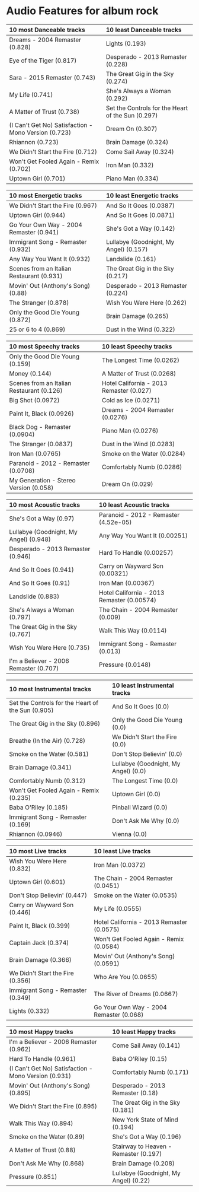 # Audio Features for album rock
| 10 most Danceable tracks | 10 least Danceable tracks |
|:---|:---|
| Dreams - 2004 Remaster (0.828) | Lights (0.193) |
| Eye of the Tiger (0.817) | Desperado - 2013 Remaster (0.228) |
| Sara - 2015 Remaster (0.743) | The Great Gig in the Sky (0.274) |
| My Life (0.741) | She's Always a Woman (0.292) |
| A Matter of Trust (0.738) | Set the Controls for the Heart of the Sun (0.297) |
| (I Can't Get No) Satisfaction - Mono Version (0.723) | Dream On (0.307) |
| Rhiannon (0.723) | Brain Damage (0.324) |
| We Didn't Start the Fire (0.712) | Come Sail Away (0.324) |
| Won't Get Fooled Again - Remix (0.702) | Iron Man (0.332) |
| Uptown Girl (0.701) | Piano Man (0.334) |

| 10 most Energetic tracks | 10 least Energetic tracks |
|:---|:---|
| We Didn't Start the Fire (0.967) | And So It Goes (0.0387) |
| Uptown Girl (0.944) | And So It Goes (0.0871) |
| Go Your Own Way - 2004 Remaster (0.941) | She's Got a Way (0.142) |
| Immigrant Song - Remaster (0.932) | Lullabye (Goodnight, My Angel) (0.157) |
| Any Way You Want It (0.932) | Landslide (0.161) |
| Scenes from an Italian Restaurant (0.931) | The Great Gig in the Sky (0.217) |
| Movin' Out (Anthony's Song) (0.88) | Desperado - 2013 Remaster (0.224) |
| The Stranger (0.878) | Wish You Were Here (0.262) |
| Only the Good Die Young (0.872) | Brain Damage (0.265) |
| 25 or 6 to 4 (0.869) | Dust in the Wind (0.322) |

| 10 most Speechy tracks | 10 least Speechy tracks |
|:---|:---|
| Only the Good Die Young (0.159) | The Longest Time (0.0262) |
| Money (0.144) | A Matter of Trust (0.0268) |
| Scenes from an Italian Restaurant (0.126) | Hotel California - 2013 Remaster (0.027) |
| Big Shot (0.0972) | Cold as Ice (0.0271) |
| Paint It, Black (0.0926) | Dreams - 2004 Remaster (0.0276) |
| Black Dog - Remaster (0.0904) | Piano Man (0.0276) |
| The Stranger (0.0837) | Dust in the Wind (0.0283) |
| Iron Man (0.0765) | Smoke on the Water (0.0284) |
| Paranoid - 2012 - Remaster (0.0708) | Comfortably Numb (0.0286) |
| My Generation - Stereo Version (0.058) | Dream On (0.029) |

| 10 most Acoustic tracks | 10 least Acoustic tracks |
|:---|:---|
| She's Got a Way (0.97) | Paranoid - 2012 - Remaster (4.52e-05) |
| Lullabye (Goodnight, My Angel) (0.948) | Any Way You Want It (0.00251) |
| Desperado - 2013 Remaster (0.946) | Hard To Handle (0.00257) |
| And So It Goes (0.941) | Carry on Wayward Son (0.00321) |
| And So It Goes (0.91) | Iron Man (0.00367) |
| Landslide (0.883) | Hotel California - 2013 Remaster (0.00574) |
| She's Always a Woman (0.797) | The Chain - 2004 Remaster (0.009) |
| The Great Gig in the Sky (0.767) | Walk This Way (0.0114) |
| Wish You Were Here (0.735) | Immigrant Song - Remaster (0.013) |
| I'm a Believer - 2006 Remaster (0.707) | Pressure (0.0148) |

| 10 most Instrumental tracks | 10 least Instrumental tracks |
|:---|:---|
| Set the Controls for the Heart of the Sun (0.905) | And So It Goes (0.0) |
| The Great Gig in the Sky (0.896) | Only the Good Die Young (0.0) |
| Breathe (In the Air) (0.728) | We Didn't Start the Fire (0.0) |
| Smoke on the Water (0.581) | Don't Stop Believin' (0.0) |
| Brain Damage (0.341) | Lullabye (Goodnight, My Angel) (0.0) |
| Comfortably Numb (0.312) | The Longest Time (0.0) |
| Won't Get Fooled Again - Remix (0.235) | Uptown Girl (0.0) |
| Baba O'Riley (0.185) | Pinball Wizard (0.0) |
| Immigrant Song - Remaster (0.169) | Don't Ask Me Why (0.0) |
| Rhiannon (0.0946) | Vienna (0.0) |

| 10 most Live tracks | 10 least Live tracks |
|:---|:---|
| Wish You Were Here (0.832) | Iron Man (0.0372) |
| Uptown Girl (0.601) | The Chain - 2004 Remaster (0.0451) |
| Don't Stop Believin' (0.447) | Smoke on the Water (0.0535) |
| Carry on Wayward Son (0.446) | My Life (0.0555) |
| Paint It, Black (0.399) | Hotel California - 2013 Remaster (0.0575) |
| Captain Jack (0.374) | Won't Get Fooled Again - Remix (0.0584) |
| Brain Damage (0.366) | Movin' Out (Anthony's Song) (0.0591) |
| We Didn't Start the Fire (0.356) | Who Are You (0.0655) |
| Immigrant Song - Remaster (0.349) | The River of Dreams (0.0667) |
| Lights (0.332) | Go Your Own Way - 2004 Remaster (0.068) |

| 10 most Happy tracks | 10 least Happy tracks |
|:---|:---|
| I'm a Believer - 2006 Remaster (0.962) | Come Sail Away (0.141) |
| Hard To Handle (0.961) | Baba O'Riley (0.15) |
| (I Can't Get No) Satisfaction - Mono Version (0.931) | Comfortably Numb (0.171) |
| Movin' Out (Anthony's Song) (0.895) | Desperado - 2013 Remaster (0.18) |
| We Didn't Start the Fire (0.895) | The Great Gig in the Sky (0.181) |
| Walk This Way (0.894) | New York State of Mind (0.194) |
| Smoke on the Water (0.89) | She's Got a Way (0.196) |
| A Matter of Trust (0.88) | Stairway to Heaven - Remaster (0.197) |
| Don't Ask Me Why (0.868) | Brain Damage (0.208) |
| Pressure (0.851) | Lullabye (Goodnight, My Angel) (0.22) |
